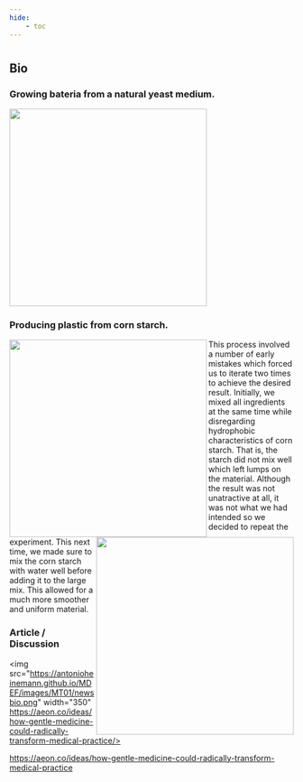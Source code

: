 ```yaml
---
hide:
    - toc
---
```

#
## Bio

### Growing bateria from a natural yeast medium.
<img src="https://antonioheinemann.github.io/MDEF/images/MT01/bacteria.jpg" width="350" />




### Producing plastic from corn starch.
<img src="https://antonioheinemann.github.io/MDEF/images/MT01/cooking.jpg" width="350" align="left"/>
<img src="https://antonioheinemann.github.io/MDEF/images/MT01/plasticvid.mp4" width="350" align="right"/>


This process involved a number of early mistakes which forced us to iterate two times to achieve the desired result. Initially, we mixed all ingredients at the same time while disregarding hydrophobic characteristics of corn starch. That is, the starch did not mix well which left lumps on the material. Although the result was not unatractive at all, it was not what we had intended so we decided to repeat the experiment. This next time, we made sure to mix the corn starch with water well before adding it to the large mix. This allowed for a much more smoother and uniform material.




### Article / Discussion
<img src="https://antonioheinemann.github.io/MDEF/images/MT01/newsbio.png" width="350" https://aeon.co/ideas/how-gentle-medicine-could-radically-transform-medical-practice/>


https://aeon.co/ideas/how-gentle-medicine-could-radically-transform-medical-practice
